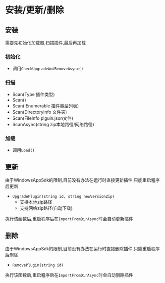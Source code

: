 # 安装/更新/删除

## 安装

需要先初始化加载器,扫描插件,最后再加载

### 初始化

- 调用`CheckUpgradeAndRemoveAsync()`

### 扫描

- Scan(Type 插件类型)
- Scan<TPlugin>()
- Scan(IEnumerable<Type> 插件类型列表)
- Scan(DirectoryInfo 文件夹) 
- Scan(FileInfo plguin.json文件)
- ScanAsync(string zip本地路径/网络路径)

### 加载

- 调用`Load()`

## 更新

由于WindowsAppSdk的限制,目前没有办法在运行时直接更新插件,只能重启程序后更新

- `UpgradePlugin(string id, string newVersionZip)`
  - 支持本地zip路径
  - 支持网络zip路径(自动下载)

执行该函数后,重启程序后在`ImportFromDirAsync`时会自动更新插件

## 删除

由于WindowsAppSdk的限制,目前没有办法在运行时直接删除插件,只能重启程序后删除

- `RemovePlugin(string id)`

执行该函数后,重启程序后在`ImportFromDirAsync`时会自动删除插件